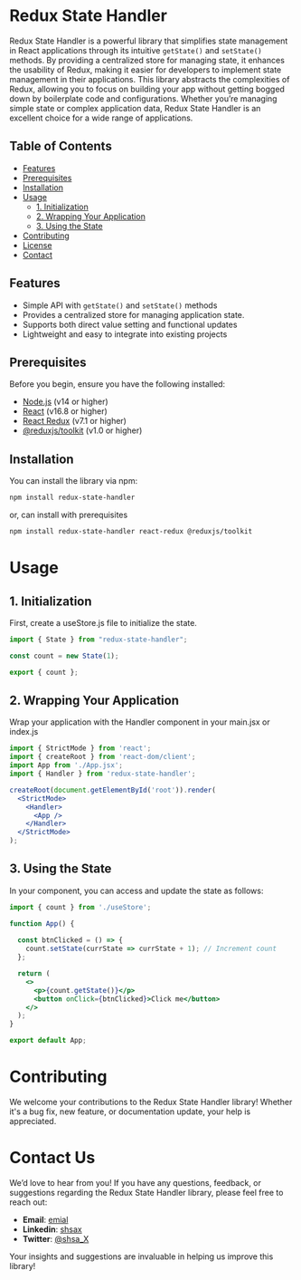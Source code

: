 # Redux State Handler

Redux State Handler is a powerful library that simplifies state management in React applications through its intuitive `getState()` and `setState()` methods. By providing a centralized store for managing state, it enhances the usability of Redux, making it easier for developers to implement state management in their applications. This library abstracts the complexities of Redux, allowing you to focus on building your app without getting bogged down by boilerplate code and configurations. Whether you’re managing simple state or complex application data, Redux State Handler is an excellent choice for a wide range of applications.


## Table of Contents

- [Features](#features)
- [Prerequisites](#prerequisites)
- [Installation](#installation)
- [Usage](#usage)
  - [1. Initialization](#1-initialization)
  - [2. Wrapping Your Application](#2-wrapping-your-application)
  - [3. Using the State](#3-using-the-state)
- [Contributing](#contributing)
- [License](#license)
- [Contact](#contact)


## Features

- Simple API with `getState()` and `setState()` methods
- Provides a centralized store for managing application state.
- Supports both direct value setting and functional updates
- Lightweight and easy to integrate into existing projects

## Prerequisites

Before you begin, ensure you have the following installed:

- [Node.js](https://nodejs.org/) (v14 or higher)
- [React](https://reactjs.org/) (v16.8 or higher)
- [React Redux](https://react-redux.js.org/) (v7.1 or higher)
- [@reduxjs/toolkit](https://redux-toolkit.js.org/) (v1.0 or higher)

## Installation

You can install the library via npm:

```bash
npm install redux-state-handler
```
or, can install with prerequisites

```bash
npm install redux-state-handler react-redux @reduxjs/toolkit
```



# Usage

## 1. Initialization

First, create a useStore.js file to initialize the state.

```useStore.js
import { State } from "redux-state-handler";

const count = new State(1);

export { count };
```


## 2. Wrapping Your Application

Wrap your application with the Handler component in your main.jsx or index.js

```main.jsx
import { StrictMode } from 'react';
import { createRoot } from 'react-dom/client';
import App from './App.jsx';
import { Handler } from 'redux-state-handler';

createRoot(document.getElementById('root')).render(
  <StrictMode>
    <Handler>
      <App />
    </Handler>
  </StrictMode>
);

```

## 3. Using the State

In your component, you can access and update the state as follows:

```App.jsx
import { count } from './useStore';

function App() {
  
  const btnClicked = () => {
    count.setState(currState => currState + 1); // Increment count
  };

  return (
    <>
      <p>{count.getState()}</p>
      <button onClick={btnClicked}>Click me</button>
    </>
  );
}

export default App;


```



# Contributing

We welcome your contributions to the Redux State Handler library! Whether it's a bug fix, new feature, or documentation update, your help is appreciated.


# Contact Us

We’d love to hear from you! If you have any questions, feedback, or suggestions regarding the Redux State Handler library, please feel free to reach out:

- **Email**: [emial](mailto:shivamsahu.tech@gmail.com)
- **Linkedin**: [shsax](https://www.linkedin.com/in/shsax)
- **Twitter**: [@shsa_X](https://x.com/shsa_X)

Your insights and suggestions are invaluable in helping us improve this library!




